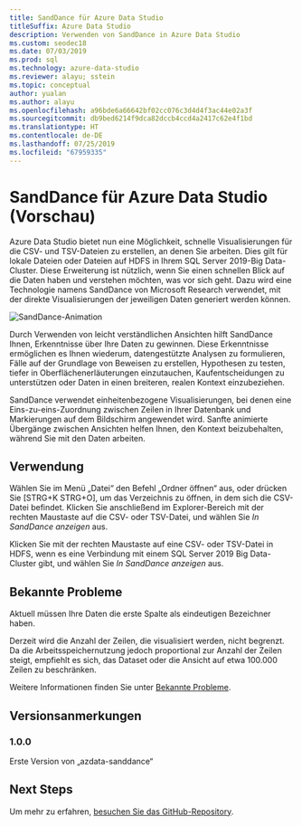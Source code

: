 ```yaml
---
title: SandDance für Azure Data Studio
titleSuffix: Azure Data Studio
description: Verwenden von SandDance in Azure Data Studio
ms.custom: seodec18
ms.date: 07/03/2019
ms.prod: sql
ms.technology: azure-data-studio
ms.reviewer: alayu; sstein
ms.topic: conceptual
author: yualan
ms.author: alayu
ms.openlocfilehash: a96bde6a66642bf02cc076c3d4d4f3ac44e02a3f
ms.sourcegitcommit: db9bed6214f9dca82dccb4ccd4a2417c62e4f1bd
ms.translationtype: HT
ms.contentlocale: de-DE
ms.lasthandoff: 07/25/2019
ms.locfileid: "67959335"
---
```

# <a name="sanddance-for-azure-data-studio-preview"></a>SandDance für Azure Data Studio (Vorschau)
Azure Data Studio bietet nun eine Möglichkeit, schnelle Visualisierungen für die CSV- und TSV-Dateien zu erstellen, an denen Sie arbeiten. Dies gilt für lokale Dateien oder Dateien auf HDFS in Ihrem SQL Server 2019-Big Data-Cluster. Diese Erweiterung ist nützlich, wenn Sie einen schnellen Blick auf die Daten haben und verstehen möchten, was vor sich geht. Dazu wird eine Technologie namens SandDance von Microsoft Research verwendet, mit der direkte Visualisierungen der jeweiligen Daten generiert werden können.

![SandDance-Animation](https://user-images.githubusercontent.com/11507384/54236654-52d42800-44d1-11e9-859e-6c5d297a46d2.gif)

Durch Verwenden von leicht verständlichen Ansichten hilft SandDance Ihnen, Erkenntnisse über Ihre Daten zu gewinnen. Diese Erkenntnisse ermöglichen es Ihnen wiederum, datengestützte Analysen zu formulieren, Fälle auf der Grundlage von Beweisen zu erstellen, Hypothesen zu testen, tiefer in Oberflächenerläuterungen einzutauchen, Kaufentscheidungen zu unterstützen oder Daten in einen breiteren, realen Kontext einzubeziehen.

SandDance verwendet einheitenbezogene Visualisierungen, bei denen eine Eins-zu-eins-Zuordnung zwischen Zeilen in Ihrer Datenbank und Markierungen auf dem Bildschirm angewendet wird.
Sanfte animierte Übergänge zwischen Ansichten helfen Ihnen, den Kontext beizubehalten, während Sie mit den Daten arbeiten.

## <a name="usage"></a>Verwendung

Wählen Sie im Menü „Datei“ den Befehl „Ordner öffnen“ aus, oder drücken Sie [STRG+K STRG+O], um das Verzeichnis zu öffnen, in dem sich die CSV-Datei befindet.  Klicken Sie anschließend im Explorer-Bereich mit der rechten Maustaste auf die CSV- oder TSV-Datei, und wählen Sie *In SandDance anzeigen* aus.

Klicken Sie mit der rechten Maustaste auf eine CSV- oder TSV-Datei in HDFS, wenn es eine Verbindung mit einem SQL Server 2019 Big Data-Cluster gibt, und wählen Sie *In SandDance anzeigen* aus.

## <a name="known-issues"></a>Bekannte Probleme

Aktuell müssen Ihre Daten die erste Spalte als eindeutigen Bezeichner haben.

Derzeit wird die Anzahl der Zeilen, die visualisiert werden, nicht begrenzt. Da die Arbeitsspeichernutzung jedoch proportional zur Anzahl der Zeilen steigt, empfiehlt es sich, das Dataset oder die Ansicht auf etwa 100.000 Zeilen zu beschränken.

Weitere Informationen finden Sie unter [Bekannte Probleme](https://microsoft.github.io/SandDance/#known-issues).

## <a name="release-notes"></a>Versionsanmerkungen

### <a name="100"></a>1.0.0

Erste Version von „azdata-sanddance“

## <a name="next-steps"></a>Next Steps
Um mehr zu erfahren, [besuchen Sie das GitHub-Repository](https://github.com/Microsoft/SandDance).
